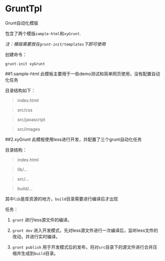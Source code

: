 # GruntTpl
Grunt自动化模版

包含了两个模版`sample-html`和`xyGrunt`.

*注：模版需要放在`grunt-init/templates`下即可使用*

创建命令：

```
grunt-init xyGrunt
```

##1.sample-html
 此模板主要用于一些demo测试和简单网页使用，没有配置自动化任务

目录结构如下：
>index.html

>src/css

>src/javascript

>src/images

##2.xyGrunt
此模板使用less进行开发，并配置了三个grunt自动化任务

目录结构：
>index.html

>lib/...

>src/...

>build/...

其中`lib`是库资源的地方，`build`目录需要进行编译后才出现

任务：

1. `grunt`
进行less源文件的编译。

2. `grunt dev`
进入开发模式，先对less源文件进行一次编译后，监听less文件的改动，并进行实时编译。

3. `grunt publish`
用于开发模式后的发布，将对`src`目录下的源文件进行合并压缩并生成到`build`目录。
